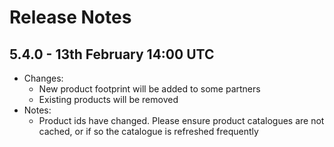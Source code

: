 # Release Notes

## 5.4.0 - 13th February 14:00 UTC

- Changes:
  - New product footprint will be added to some partners
  - Existing products will be removed
- Notes:
  - Product ids have changed. Please ensure product catalogues are not cached, or if so the catalogue is refreshed frequently